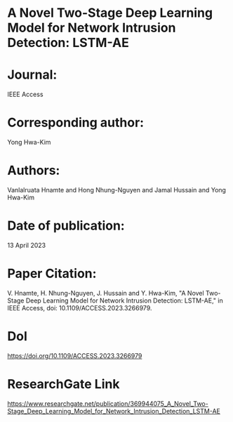 # A Novel Two-Stage Deep Learning Model for Network Intrusion Detection: LSTM-AE

# Journal:
IEEE Access

# Corresponding author:
Yong Hwa-Kim

# Authors:
Vanlalruata Hnamte and Hong Nhung-Nguyen and Jamal Hussain and Yong Hwa-Kim

# Date of publication:
13 April 2023

# Paper Citation:
V. Hnamte, H. Nhung-Nguyen, J. Hussain and Y. Hwa-Kim, "A Novel Two-Stage Deep Learning Model for Network Intrusion Detection: LSTM-AE," in IEEE Access, doi: 10.1109/ACCESS.2023.3266979.

# DoI
https://doi.org/10.1109/ACCESS.2023.3266979

# ResearchGate Link
https://www.researchgate.net/publication/369944075_A_Novel_Two-Stage_Deep_Learning_Model_for_Network_Intrusion_Detection_LSTM-AE
